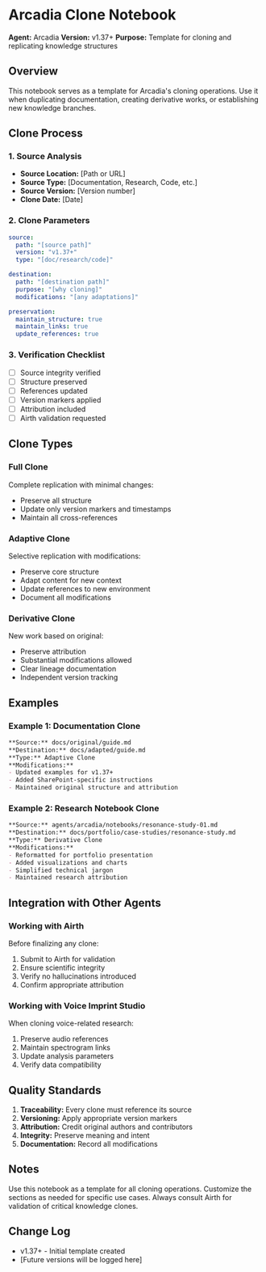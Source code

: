 # Arcadia Clone Notebook

**Agent:** Arcadia
**Version:** v1.37+
**Purpose:** Template for cloning and replicating knowledge structures

## Overview

This notebook serves as a template for Arcadia's cloning operations. Use it when duplicating documentation, creating derivative works, or establishing new knowledge branches.

## Clone Process

### 1. Source Analysis
- **Source Location:** [Path or URL]
- **Source Type:** [Documentation, Research, Code, etc.]
- **Source Version:** [Version number]
- **Clone Date:** [Date]

### 2. Clone Parameters
```yaml
source:
  path: "[source path]"
  version: "v1.37+"
  type: "[doc/research/code]"

destination:
  path: "[destination path]"
  purpose: "[why cloning]"
  modifications: "[any adaptations]"

preservation:
  maintain_structure: true
  maintain_links: true
  update_references: true
```

### 3. Verification Checklist
- [ ] Source integrity verified
- [ ] Structure preserved
- [ ] References updated
- [ ] Version markers applied
- [ ] Attribution included
- [ ] Airth validation requested

## Clone Types

### Full Clone
Complete replication with minimal changes:
- Preserve all structure
- Update only version markers and timestamps
- Maintain all cross-references

### Adaptive Clone
Selective replication with modifications:
- Preserve core structure
- Adapt content for new context
- Update references to new environment
- Document all modifications

### Derivative Clone
New work based on original:
- Preserve attribution
- Substantial modifications allowed
- Clear lineage documentation
- Independent version tracking

## Examples

### Example 1: Documentation Clone
```markdown
**Source:** docs/original/guide.md
**Destination:** docs/adapted/guide.md
**Type:** Adaptive Clone
**Modifications:**
- Updated examples for v1.37+
- Added SharePoint-specific instructions
- Maintained original structure and attribution
```

### Example 2: Research Notebook Clone
```markdown
**Source:** agents/arcadia/notebooks/resonance-study-01.md
**Destination:** docs/portfolio/case-studies/resonance-study.md
**Type:** Derivative Clone
**Modifications:**
- Reformatted for portfolio presentation
- Added visualizations and charts
- Simplified technical jargon
- Maintained research attribution
```

## Integration with Other Agents

### Working with Airth
Before finalizing any clone:
1. Submit to Airth for validation
2. Ensure scientific integrity
3. Verify no hallucinations introduced
4. Confirm appropriate attribution

### Working with Voice Imprint Studio
When cloning voice-related research:
1. Preserve audio references
2. Maintain spectrogram links
3. Update analysis parameters
4. Verify data compatibility

## Quality Standards

1. **Traceability:** Every clone must reference its source
2. **Versioning:** Apply appropriate version markers
3. **Attribution:** Credit original authors and contributors
4. **Integrity:** Preserve meaning and intent
5. **Documentation:** Record all modifications

## Notes

Use this notebook as a template for all cloning operations. Customize the sections as needed for specific use cases. Always consult Airth for validation of critical knowledge clones.

## Change Log

- v1.37+ - Initial template created
- [Future versions will be logged here]
